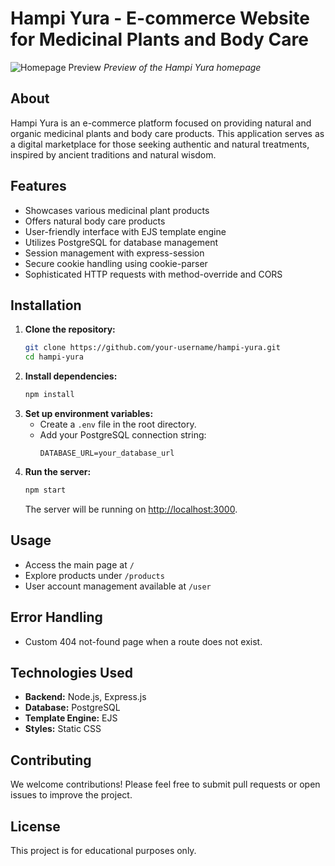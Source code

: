# Hampi Yura - E-commerce Website for Medicinal Plants and Body Care

![Homepage Preview](/public/images/localhost_3000_.png)
_Preview of the Hampi Yura homepage_

## About

Hampi Yura is an e-commerce platform focused on providing natural and organic medicinal plants and body care products. This application serves as a digital marketplace for those seeking authentic and natural treatments, inspired by ancient traditions and natural wisdom.

## Features

- Showcases various medicinal plant products
- Offers natural body care products
- User-friendly interface with EJS template engine
- Utilizes PostgreSQL for database management
- Session management with express-session
- Secure cookie handling using cookie-parser
- Sophisticated HTTP requests with method-override and CORS

## Installation

1. **Clone the repository:**
   ```sh
   git clone https://github.com/your-username/hampi-yura.git
   cd hampi-yura
   ```
2. **Install dependencies:**
   ```sh
   npm install
   ```
3. **Set up environment variables:**
   - Create a `.env` file in the root directory.
   - Add your PostgreSQL connection string:
     ```
     DATABASE_URL=your_database_url
     ```
4. **Run the server:**
   ```sh
   npm start
   ```
   The server will be running on [http://localhost:3000](http://localhost:3000).

## Usage

- Access the main page at `/`
- Explore products under `/products`
- User account management available at `/user`

## Error Handling

- Custom 404 not-found page when a route does not exist.

## Technologies Used

- **Backend:** Node.js, Express.js
- **Database:** PostgreSQL
- **Template Engine:** EJS
- **Styles:** Static CSS

## Contributing

We welcome contributions! Please feel free to submit pull requests or open issues to improve the project.

## License

This project is for educational purposes only.
